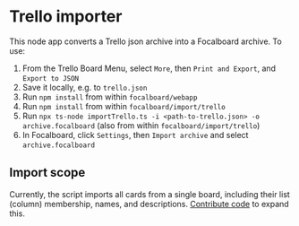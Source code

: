 # Trello importer

This node app converts a Trello json archive into a Focalboard archive. To use:
1. From the Trello Board Menu, select `More`, then `Print and Export`, and `Export to JSON`
2. Save it locally, e.g. to `trello.json`
3. Run `npm install` from within `focalboard/webapp`
4. Run `npm install` from within `focalboard/import/trello`
5. Run `npx ts-node importTrello.ts -i <path-to-trello.json> -o archive.focalboard` (also from within `focalboard/import/trello`)
6. In Focalboard, click `Settings`, then `Import archive` and select `archive.focalboard`

## Import scope

Currently, the script imports all cards from a single board, including their list (column) membership, names, and descriptions. [Contribute code](https://www.focalboard.com/contribute/getting-started/) to expand this.


